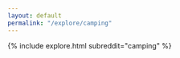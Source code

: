 ```yaml
---
layout: default
permalink: "/explore/camping"
---
```


<link rel="stylesheet" type="text/css" href="/static/css/explore.css">
{% include explore.html subreddit="camping" %}
